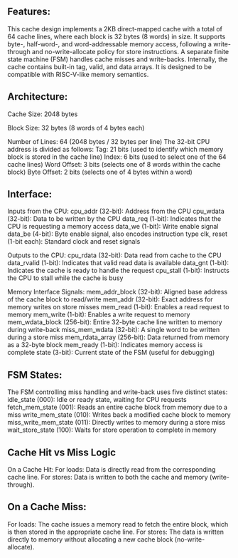 Features:
--
This cache design implements a 2KB direct-mapped cache with a total of 64 cache lines, where each block is 32 bytes (8 words) in size. It supports byte-, half-word-, and word-addressable memory access, following a write-through and no-write-allocate policy for store instructions. A separate finite state machine (FSM) handles cache misses and write-backs. Internally, the cache contains built-in tag, valid, and data arrays. It is designed to be compatible with RISC-V-like memory semantics.

Architecture:
--
Cache Size: 2048 bytes

Block Size: 32 bytes (8 words of 4 bytes each)

Number of Lines: 64 (2048 bytes / 32 bytes per line)
The 32-bit CPU address is divided as follows:
Tag: 21 bits (used to identify which memory block is stored in the cache line)
Index: 6 bits (used to select one of the 64 cache lines)
Word Offset: 3 bits (selects one of 8 words within the cache block)
Byte Offset: 2 bits (selects one of 4 bytes within a word)

Interface:
--
Inputs from the CPU:
cpu_addr (32-bit): Address from the CPU
cpu_wdata (32-bit): Data to be written by the CPU
data_req (1-bit): Indicates that the CPU is requesting a memory access
data_we (1-bit): Write enable signal
data_be (4-bit): Byte enable signal, also encodes instruction type
clk, reset (1-bit each): Standard clock and reset signals

Outputs to the CPU:
cpu_rdata (32-bit): Data read from cache to the CPU
data_rvalid (1-bit): Indicates that valid read data is available
data_gnt (1-bit): Indicates the cache is ready to handle the request
cpu_stall (1-bit): Instructs the CPU to stall while the cache is busy

Memory Interface Signals:
mem_addr_block (32-bit): Aligned base address of the cache block to read/write
mem_addr (32-bit): Exact address for memory writes on store misses
mem_read (1-bit): Enables a read request to memory
mem_write (1-bit): Enables a write request to memory
mem_wdata_block (256-bit): Entire 32-byte cache line written to memory during write-back
miss_mem_wdata (32-bit): A single word to be written during a store miss
mem_rdata_array (256-bit): Data returned from memory as a 32-byte block
mem_ready (1-bit): Indicates memory access is complete
state (3-bit): Current state of the FSM (useful for debugging)

FSM States:
--
The FSM controlling miss handling and write-back uses five distinct states:
idle_state (000): Idle or ready state, waiting for CPU requests
fetch_mem_state (001): Reads an entire cache block from memory due to a miss
write_mem_state (010): Writes back a modified cache block to memory
miss_write_mem_state (011): Directly writes to memory during a store miss
wait_store_state (100): Waits for store operation to complete in memory

Cache Hit vs Miss Logic
--
On a Cache Hit:
For loads: Data is directly read from the corresponding cache line.
For stores: Data is written to both the cache and memory (write-through).

On a Cache Miss:
--
For loads: The cache issues a memory read to fetch the entire block, which is then stored in the appropriate cache line.
For stores: The data is written directly to memory without allocating a new cache block (no-write-allocate).
